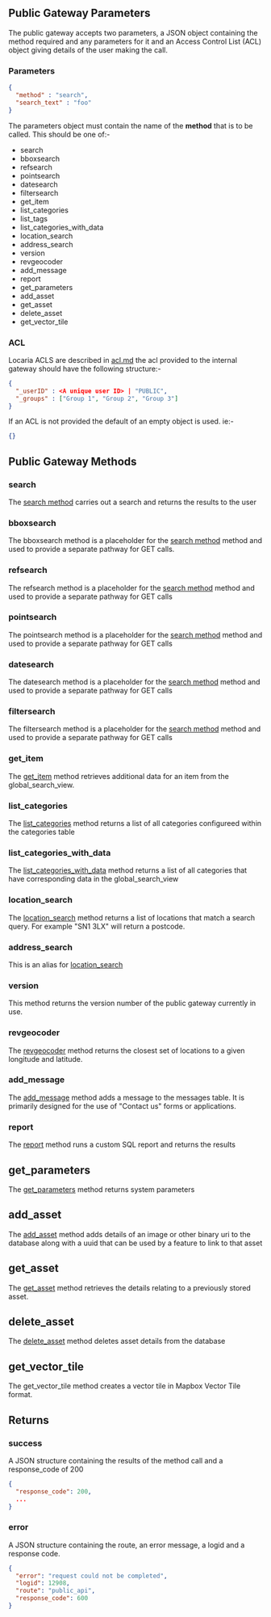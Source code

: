 ## Public Gateway Parameters

The public gateway accepts two parameters, a JSON object containing the method required and any parameters for it and an Access Control List (ACL) object giving details of the user making the call.

### Parameters

```json
{
  "method" : "search",
  "search_text" : "foo"
}
```
The parameters object must contain the name of the **method** that is to be called. This should be one of:-

- search
- bboxsearch
- refsearch
- pointsearch
- datesearch
- filtersearch
- get_item
- list_categories
- list_tags
- list_categories_with_data
- location_search
- address_search
- version
- revgeocoder
- add_message
- report
- get_parameters
- add_asset
- get_asset
- delete_asset
- get_vector_tile

### ACL

Locaria ACLS are described in [acl.md](../acl.md) the acl provided to the internal gateway should have the following structure:-

```json
{
  "_userID" : <A unique user ID> | "PUBLIC",
  "_groups" : ["Group 1", "Group 2", "Group 3"]
}
```

If an ACL is not provided the default of an empty object is used. ie:-

```json
{}
```
## Public Gateway Methods

### search

The [search method](./search.md) carries out a search and returns the results to the user

### bboxsearch

The bboxsearch method is a placeholder for the  [search method](./search.md) method and used to provide a separate pathway for GET calls.

### refsearch

The refsearch method is a placeholder for the  [search method](./search.md) method and used to provide a separate pathway for GET calls

### pointsearch

The pointsearch method is a placeholder for the  [search method](./search.md) method and used to provide a separate pathway for GET calls

### datesearch

The datesearch method is a placeholder for the  [search method](./search.md) method and used to provide a separate pathway for GET calls

### filtersearch

The filtersearch method is a placeholder for the  [search method](./search.md) method and used to provide a separate pathway for GET calls

### get_item

The [get_item](get_item.md) method retrieves additional data for an item from the global_search_view. 

### list_categories

The [list_categories](list_categories.md) method returns a list of all categories configureed within the categories table

### list_categories_with_data

The [list_categories_with_data](list_categories_with_data.md) method returns a list of all categories that have corresponding data in the global_search_view

### location_search

The [location_search](location_search.md) method  returns a list of locations that match a search query. For example "SN1 3LX" will return a postcode.

### address_search

This is an alias for [location_search](location_search.md)

### version

This method returns the version number of the public gateway currently in use.

### revgeocoder

The [revgeocoder](revgeocoder.md) method returns the closest set of locations to a given longitude and latitude.

### add_message

The [add_message](add_message.md) method adds a message to the messages table. It is primarily designed for the use of "Contact us" forms or applications.

### report

The [report](report.md) method runs a custom SQL report and returns the results 

## get_parameters

The [get_parameters](get) method returns system parameters 

## add_asset

The [add_asset]() method adds details of an image or other binary uri to the database along with a uuid that can be used by a feature  to link to that asset

## get_asset

The [get_asset](get_asset.md) method retrieves the details relating to a previously stored asset.

## delete_asset

The [delete_asset](delete_asset.md) method deletes asset details from the database

## get_vector_tile

The get_vector_tile method creates a vector tile in Mapbox Vector Tile format.

## Returns

### success

A JSON structure containing the results of the method call and a response_code of 200

```json
{
  "response_code": 200,
  ...
}
```
### error

A JSON structure containing the route, an error message, a logid and a response code.

```json
{
  "error": "request could not be completed",
  "logid": 12908,
  "route": "public_api",
  "response_code": 600
}
```
